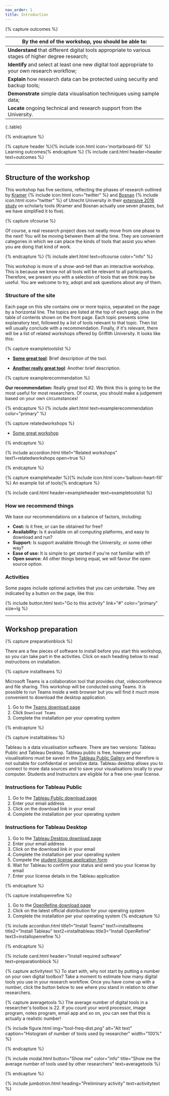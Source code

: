 ```yaml
---
nav_order: 1
title: Introduction
---
```


{% capture outcomes %}

| By the end of the workshop, you should be able to: |
| -----|
|**Understand** that different digital tools appropriate to various stages of higher degree research; |
| **Identify** and select at least one new digital tool appropriate to your own research workflow; |
| **Explain** how research data can be protected using security and backup tools; |
| **Demonstrate** simple data visualisation techniques using sample data; |
| **Locate** ongoing technical and research support from the University. |
{:.table}

{% endcapture %}

{% capture header %}{% include icon.html icon='mortarboard-fill' %} Learning outcomes{% endcapture %}
{% include card.html header=header text=outcomes %}

----

## Structure of the workshop

This workshop has five sections, reflecting the phases of research outlined by [Kramer](https://twitter.com/MsPhelps) {% include icon.html icon="twitter" %} and [Bosnan](https://twitter.com/jeroenbosman) {% include icon.html icon="twitter" %} of Utrecht University in their [extensive 2016 study](https://101innovations.wordpress.com) on scholarly tools (Kramer and Bosnan actually use seven phases, but we have simplified it to five).

{% capture ofcourse %}

Of course, a real research project does not neatly move from one phase to the next! You will be moving between them all the time. They are convenient categories in which we can place the kinds of tools that assist you when you are doing that kind of work.

{% endcapture %}
{% include alert.html text=ofcourse color="info" %}

This workshop is more of a show-and-tell than an interactive workshop. This is because we know not all tools will be relevant to all participants. Therefore, we present you with a selection of tools that we think may be useful. You are welcome to try, adopt and ask questions about any of them.

### Structure of the site

Each page on this site contains one or more topics, separated on the page by a horizontal line. The topics are listed at the top of each page, plus in the table of contents shown on the front page. Each topic presents some explanatory text, followed by a list of tools relevant to that topic. Then list will usually conclude with a recommendation. Finally, if it's relevant, there will be a list of related workshops offered by Griffith University. It looks like this:

{% capture exampletoolslist %}

- **[Some great tool](https:www.griffith.edu.au)**: Brief description of the tool.

- **[Another really great tool](https:www.griffith.edu.au)**: Another brief description.

{% capture examplerecommendation %}

**Our recommendation:** Really great tool #2. We think this is going to be the most useful for most researchers. Of course, you should make a judgement based on your own circumstances!

{% endcapture %}
{% include alert.html text=examplerecommendation color="primary" %}

{% capture relatedworkshops %}

- [Some great workshop](https://app.secure.griffith.edu.au/events/)

{% endcapture %}

{% include accordion.html title1="Related workshops" text1=relatedworkshops open=true %}

{% endcapture %}

<!-- This creates the heading text for the card, along with the icon -->
{% capture exampleheader %}{% include icon.html icon='balloon-heart-fill' %} An example list of tools{% endcapture %}

{% include card.html header=exampleheader text=exampletoolslist %}

### How we recommend things

We base our recommendations on a balance of factors, including:

- **Cost:** Is it free, or can be obtained for free?
- **Availability:** Is it available on all computing platforms, and easy to download and run?
- **Support:** Is support available through the University, or some other way?
- **Ease of use:** It is simple to get started if you're not familiar with it?
- **Open source:** All other things being equal, we will favour the open source option.

### Activities

Some pages include optional activities that you can undertake. They are indicated by a button on the page, like this: 

{% include button.html text="Go to this activity" link="#" color="primary" size=lg %}

----

## Workshop preparation

{% capture preparationblock %}

 There are a few pieces of software to install before you start this workshop, so you can take part in the activities. Click on each heading below to read instructions on installation.

{% capture installteams %}

Microsoft Teams is a collaboration tool that provides chat, videoconference and file sharing. This workshop will be conducted using Teams. It is possible to run Teams inside a web browser but you will find it much more convenient to download the desktop application.

1. Go to the [Teams download page](https://teams.microsoft.com/downloads)
2. Click `Download Teams`
3. Complete the installation per your operating system

{% endcapture %}

<!-- {% include card.html header="<i class='bi bi-mortarboard-fill'></i> Install Microsoft Teams" text=installteams %} -->

{% capture installtableau %}

Tableau is a data visualisation software. There are two versions: Tableau Public and Tableau Desktop. Tableau public is free, however your visualisations must be saved in the [Tableau Public Gallery](http://public.tableau.com/gallery/) and therefore is not suitable for confidential or sensitive data. Tableau desktop allows you to connect to more data sources and to save your visualisations locally to your computer. Students and Instructors are eligible for a free one-year license.

### Instructions for Tableau Public

1. Go to the [Tableau Public download page](https://public.tableau.com)
2. Enter your email address
3. Click on the download link in your email
4. Complete the installation per your operating system

### Instructions for Tableau Desktop

1. Go to the [Tableau Desktop download page](https://www.tableau.com/en-au/products/desktop/download)
2. Enter your email address
3. Click on the download link in your email
4. Complete the installation per your operating system
5. Compete the [student license application form](https://www.tableau.com/academic/students#form)
6. Wait for Tableau to confirm your status and send you your license by email
7. Enter your license details in the Tableau application

{% endcapture %}

<!-- {% include card.html header="<i class='fas fa-chart-pie'></i> Install Tableau" text=installtableau %} -->

{% capture installopenrefine %}
1.	Go to the [OpenRefine download page](https://openrefine.org/download)
2.	Click on the latest official distribution for your operating system
3.	Complete the installation per your operating system
{% endcapture %}

<!-- {% include card.html header="<i class='fas fa-table'></i> Install OpenRefine" text=installopenrefine %} -->

{% include accordion.html title1="Install Teams" text1=installteams title2="Install Tableau" text2=installtableau title3="Install OpenRefine" text3=installopenrefine %}

{% endcapture %}

{% include card.html header="Install required software" text=preparationblock %}

{% capture activitytext %}
To start with, why not start by putting a number on your own digital toolbox? Take a moment to estimate how many digital tools you use in your research workflow. Once you have come up with a number, click the button below to see where you stand in relation to other researchers. 

{% capture averagetools %}
The average number of digital tools in a researcher's toolbox is 22. If you count your word processor, image program, notes program, email app and so on, you can see that this is actually a realistic number!

{% include figure.html img="tool-freq-dist.png" alt="Alt text" caption="Histogram of number of tools used by researcher" width="100%" %}

{% endcapture %}

{% include modal.html button="Show me" color="info" title="Show me the average number of tools used by other researchers" text=averagetools %}

{% endcapture %}

{% include jumbotron.html heading="Preliminary activity" text=activitytext %}


<!-- 
Learn-Static Lesson Template is a Jekyll project to create a simple lesson or workshop website, with a [Bootstrap](https://getbootstrap.com/)-based theme, designed for hosting on [GitHub Pages](https://pages.github.com/).

It features a sidebar navigation providing clear structure for step by step content.
The sidebar nav supports pages nested into sections to help organize your lesson content. 

All content is written using basic Markdown, making it simple to write, edit, and reuse lesson materials.

To use Lesson Template to create your own website  make a copy and replace the template content with your own!

### Why?

Rather than making slides for a workshop, why not make a website? 
It's easier to write, access, share, and reuse. 
GitHub and GitHub Pages makes this relatively straightforward.

Writing content in this simple, reuseable format makes for a better [Open Educational Resource](https://en.wikipedia.org/wiki/Open_educational_resources) since anyone can make a copy and adapt!

## GitHub Pages 

One amazingly useful GitHub feature is [GitHub Pages](https://guides.github.com/features/pages/).
It provides free static web hosting from any repository.
Gh-pages is intended to host relatively simple sites for your GitHub portfolio, project, or documentation.
Because it is free and a valuable transferable skill, this is a great option for teaching and learning.

Many organizations are using GitHub to collaboratively create and publish public workshop websites. 
For example: 

- [Programming Historian](http://programminghistorian.org/)
- [Software Carpentry](https://software-carpentry.org/), [Data Carpentry](http://www.datacarpentry.org/), [Library Carpentry](https://librarycarpentry.org/)
- this site!

{% capture text %}Note:
There are *soft* limits and guidelines for gh-pages usage: sites should be < 1GB, use < 100GB bandwidth per month, and make < 10 builds per hour.
If your site exceeds these quotas, GitHub will send you a notice asking you to modify the repository.
All content must follow the [community guidelines](https://help.github.com/articles/github-community-guidelines/), e.g. no violence, obscene sex, or illegal stuff.{% endcapture %}
{% include alert.html text=text color=secondary %} -->
